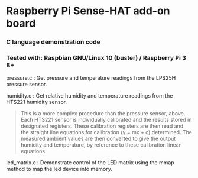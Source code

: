 # Raspberry Pi Sense-HAT add-on board

### C language demonstration code

### Tested with: Raspbian GNU/Linux 10 (buster) / Raspberry Pi 3 B+


pressure.c : Get pressure and temperature readings from the LPS25H pressure sensor.


humidity.c : Get relative humidity and temperature readings from the HTS221 humidity sensor.

> This is a more complex procedure than the pressure sensor, above. Each HTS221 sensor is
individually calibrated and the results stored in designated registers. These calibration
registers are then read and the straight line equations for calibration (y = mx + c) determined.
The measured ambient values are then converted to give the output humidity and temperature,
by reference to these calibration linear equations.


led_matrix.c : Demonstrate control of the LED matrix using the mmap method to map the led device into memory.
